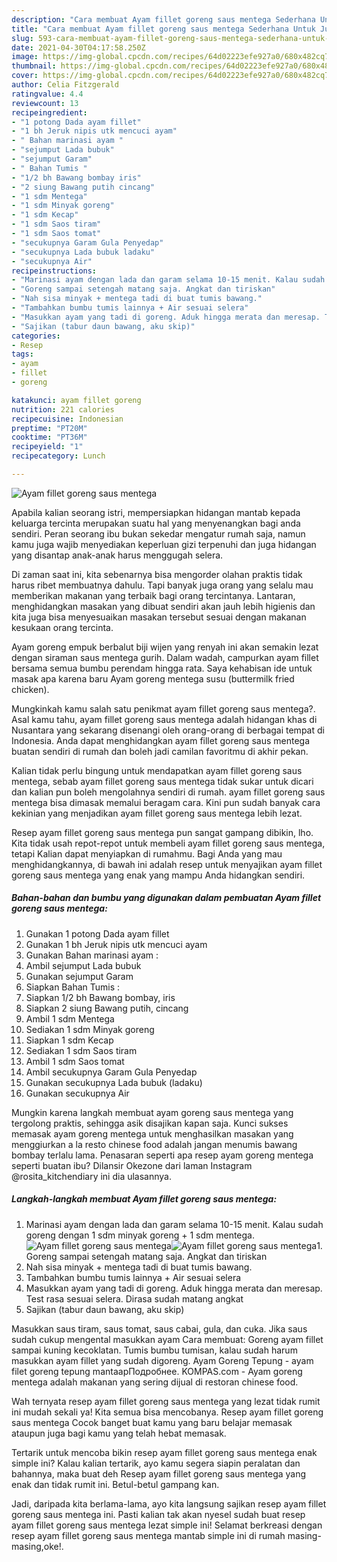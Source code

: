 ```yaml
---
description: "Cara membuat Ayam fillet goreng saus mentega Sederhana Untuk Jualan"
title: "Cara membuat Ayam fillet goreng saus mentega Sederhana Untuk Jualan"
slug: 593-cara-membuat-ayam-fillet-goreng-saus-mentega-sederhana-untuk-jualan
date: 2021-04-30T04:17:58.250Z
image: https://img-global.cpcdn.com/recipes/64d02223efe927a0/680x482cq70/ayam-fillet-goreng-saus-mentega-foto-resep-utama.jpg
thumbnail: https://img-global.cpcdn.com/recipes/64d02223efe927a0/680x482cq70/ayam-fillet-goreng-saus-mentega-foto-resep-utama.jpg
cover: https://img-global.cpcdn.com/recipes/64d02223efe927a0/680x482cq70/ayam-fillet-goreng-saus-mentega-foto-resep-utama.jpg
author: Celia Fitzgerald
ratingvalue: 4.4
reviewcount: 13
recipeingredient:
- "1 potong Dada ayam fillet"
- "1 bh Jeruk nipis utk mencuci ayam"
- " Bahan marinasi ayam "
- "sejumput Lada bubuk"
- "sejumput Garam"
- " Bahan Tumis "
- "1/2 bh Bawang bombay iris"
- "2 siung Bawang putih cincang"
- "1 sdm Mentega"
- "1 sdm Minyak goreng"
- "1 sdm Kecap"
- "1 sdm Saos tiram"
- "1 sdm Saos tomat"
- "secukupnya Garam Gula Penyedap"
- "secukupnya Lada bubuk ladaku"
- "secukupnya Air"
recipeinstructions:
- "Marinasi ayam dengan lada dan garam selama 10-15 menit. Kalau sudah goreng dengan 1 sdm minyak goreng + 1 sdm mentega."
- "Goreng sampai setengah matang saja. Angkat dan tiriskan"
- "Nah sisa minyak + mentega tadi di buat tumis bawang."
- "Tambahkan bumbu tumis lainnya + Air sesuai selera"
- "Masukkan ayam yang tadi di goreng. Aduk hingga merata dan meresap. Test rasa sesuai selera. Dirasa sudah matang angkat"
- "Sajikan (tabur daun bawang, aku skip)"
categories:
- Resep
tags:
- ayam
- fillet
- goreng

katakunci: ayam fillet goreng 
nutrition: 221 calories
recipecuisine: Indonesian
preptime: "PT20M"
cooktime: "PT36M"
recipeyield: "1"
recipecategory: Lunch

---
```



![Ayam fillet goreng saus mentega](https://img-global.cpcdn.com/recipes/64d02223efe927a0/680x482cq70/ayam-fillet-goreng-saus-mentega-foto-resep-utama.jpg)

Apabila kalian seorang istri, mempersiapkan hidangan mantab kepada keluarga tercinta merupakan suatu hal yang menyenangkan bagi anda sendiri. Peran seorang ibu bukan sekedar mengatur rumah saja, namun kamu juga wajib menyediakan keperluan gizi terpenuhi dan juga hidangan yang disantap anak-anak harus menggugah selera.

Di zaman  saat ini, kita sebenarnya bisa mengorder olahan praktis tidak harus ribet membuatnya dahulu. Tapi banyak juga orang yang selalu mau memberikan makanan yang terbaik bagi orang tercintanya. Lantaran, menghidangkan masakan yang dibuat sendiri akan jauh lebih higienis dan kita juga bisa menyesuaikan masakan tersebut sesuai dengan makanan kesukaan orang tercinta. 

Ayam goreng empuk berbalut biji wijen yang renyah ini akan semakin lezat dengan siraman saus mentega gurih. Dalam wadah, campurkan ayam fillet bersama semua bumbu perendam hingga rata. Saya kehabisan ide untuk masak apa karena baru Ayam goreng mentega susu (buttermilk fried chicken).

Mungkinkah kamu salah satu penikmat ayam fillet goreng saus mentega?. Asal kamu tahu, ayam fillet goreng saus mentega adalah hidangan khas di Nusantara yang sekarang disenangi oleh orang-orang di berbagai tempat di Indonesia. Anda dapat menghidangkan ayam fillet goreng saus mentega buatan sendiri di rumah dan boleh jadi camilan favoritmu di akhir pekan.

Kalian tidak perlu bingung untuk mendapatkan ayam fillet goreng saus mentega, sebab ayam fillet goreng saus mentega tidak sukar untuk dicari dan kalian pun boleh mengolahnya sendiri di rumah. ayam fillet goreng saus mentega bisa dimasak memalui beragam cara. Kini pun sudah banyak cara kekinian yang menjadikan ayam fillet goreng saus mentega lebih lezat.

Resep ayam fillet goreng saus mentega pun sangat gampang dibikin, lho. Kita tidak usah repot-repot untuk membeli ayam fillet goreng saus mentega, tetapi Kalian dapat menyiapkan di rumahmu. Bagi Anda yang mau menghidangkannya, di bawah ini adalah resep untuk menyajikan ayam fillet goreng saus mentega yang enak yang mampu Anda hidangkan sendiri.

<!--inarticleads1-->

##### Bahan-bahan dan bumbu yang digunakan dalam pembuatan Ayam fillet goreng saus mentega:

1. Gunakan 1 potong Dada ayam fillet
1. Gunakan 1 bh Jeruk nipis utk mencuci ayam
1. Gunakan  Bahan marinasi ayam :
1. Ambil sejumput Lada bubuk
1. Gunakan sejumput Garam
1. Siapkan  Bahan Tumis :
1. Siapkan 1/2 bh Bawang bombay, iris
1. Siapkan 2 siung Bawang putih, cincang
1. Ambil 1 sdm Mentega
1. Sediakan 1 sdm Minyak goreng
1. Siapkan 1 sdm Kecap
1. Sediakan 1 sdm Saos tiram
1. Ambil 1 sdm Saos tomat
1. Ambil secukupnya Garam Gula Penyedap
1. Gunakan secukupnya Lada bubuk (ladaku)
1. Gunakan secukupnya Air


Mungkin karena langkah membuat ayam goreng saus mentega yang tergolong praktis, sehingga asik disajikan kapan saja. Kunci sukses memasak ayam goreng mentega untuk menghasilkan masakan yang menggiurkan a la resto chinese food adalah jangan menumis bawang bombay terlalu lama. Penasaran seperti apa resep ayam goreng mentega seperti buatan ibu? Dilansir Okezone dari laman Instagram @rosita_kitchendiary ini dia ulasannya. 

<!--inarticleads2-->

##### Langkah-langkah membuat Ayam fillet goreng saus mentega:

1. Marinasi ayam dengan lada dan garam selama 10-15 menit. Kalau sudah goreng dengan 1 sdm minyak goreng + 1 sdm mentega.
<img src="https://img-global.cpcdn.com/steps/e51fb534920d8c27/160x128cq70/ayam-fillet-goreng-saus-mentega-langkah-memasak-1-foto.jpg" alt="Ayam fillet goreng saus mentega"><img src="https://img-global.cpcdn.com/steps/793dce98c0e5b618/160x128cq70/ayam-fillet-goreng-saus-mentega-langkah-memasak-1-foto.jpg" alt="Ayam fillet goreng saus mentega">1. Goreng sampai setengah matang saja. Angkat dan tiriskan
1. Nah sisa minyak + mentega tadi di buat tumis bawang.
1. Tambahkan bumbu tumis lainnya + Air sesuai selera
1. Masukkan ayam yang tadi di goreng. Aduk hingga merata dan meresap. Test rasa sesuai selera. Dirasa sudah matang angkat
1. Sajikan (tabur daun bawang, aku skip)


Masukkan saus tiram, saus tomat, saus cabai, gula, dan cuka. Jika saus sudah cukup mengental masukkan ayam Cara membuat: Goreng ayam fillet sampai kuning kecoklatan. Tumis bumbu tumisan, kalau sudah harum masukkan ayam fillet yang sudah digoreng. Ayam Goreng Tepung - ayam filet goreng tepung mantaapПодробнее. KOMPAS.com - Ayam goreng mentega adalah makanan yang sering dijual di restoran chinese food. 

Wah ternyata resep ayam fillet goreng saus mentega yang lezat tidak rumit ini mudah sekali ya! Kita semua bisa mencobanya. Resep ayam fillet goreng saus mentega Cocok banget buat kamu yang baru belajar memasak ataupun juga bagi kamu yang telah hebat memasak.

Tertarik untuk mencoba bikin resep ayam fillet goreng saus mentega enak simple ini? Kalau kalian tertarik, ayo kamu segera siapin peralatan dan bahannya, maka buat deh Resep ayam fillet goreng saus mentega yang enak dan tidak rumit ini. Betul-betul gampang kan. 

Jadi, daripada kita berlama-lama, ayo kita langsung sajikan resep ayam fillet goreng saus mentega ini. Pasti kalian tak akan nyesel sudah buat resep ayam fillet goreng saus mentega lezat simple ini! Selamat berkreasi dengan resep ayam fillet goreng saus mentega mantab simple ini di rumah masing-masing,oke!.

